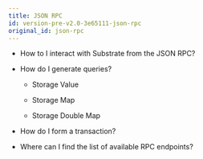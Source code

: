 ```yaml
---
title: JSON RPC
id: version-pre-v2.0-3e65111-json-rpc
original_id: json-rpc
---
```


* How to I interact with Substrate from the JSON RPC?

* How do I generate queries?

	* Storage Value

	* Storage Map

	* Storage Double Map

* How do I form a transaction?

* Where can I find the list of available RPC endpoints?

